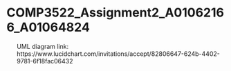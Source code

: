 # COMP3522_Assignment2_A01062166_A01064824
<ul> UML diagram link: https://www.lucidchart.com/invitations/accept/82806647-624b-4402-9781-6f18fac06432 </ul>
